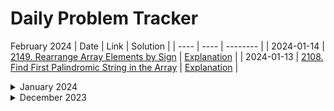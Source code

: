 # Daily Problem Tracker

February 2024
| Date | Link | Solution |
| ---- | ---- | -------- |
| 2024-01-14 | [2149. Rearrange Array Elements by Sign](https://leetcode.com/problems/rearrange-array-elements-by-sign/description/) | [Explanation](./2149-rearrange-array-elements/notes.md) | 
| 2024-01-13 | [2108. Find First Palindromic String in the Array](https://leetcode.com/problems/find-first-palindromic-string-in-the-array/description) | [Explanation](./2108-find-first-palindrome/notes.md) |



<details>
<summary> January 2024 </summary>

| Date | Link | Solution |
| ---- | ---- | -------- |
| 2024-01-30 | [150. Evalueate Reverse Polish Notation](https://leetcode.com/problems/evaluate-reverse-polish-notation/description/?envType=daily-question&envId=2024-01-30) | [Explanation](./0150-reverse-polish-notation/notes.md) |
| 2024-01-25 | [1143. Longest Common Subsequence](https://leetcode.com/problems/longest-common-subsequence/solutions/?envType=daily-question&envId=2024-01-25) | [Explanation](./1143-longest-common-subsequence/notes.md) |
| 2024-01-W5 | [256. Paint House](https://leetcode.com/problems/paint-house/description/?envType=weekly-question&envId=2024-01-29) | [Explanation](./0256-paint-house/notes.md) |

</details>


<details>
<summary> December 2023 </summary>

| Date | Link | Solution |
| ---- | ---- | -------- |
| 2023-12-31 | [1624. Largest Substring Between Two Equal Character](https://leetcode.com/problems/largest-substring-between-two-equal-characters/description/?envType=daily-question&envId=2023-12-31) | TODO |
</details>